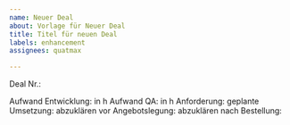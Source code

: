 ```yaml
---
name: Neuer Deal
about: Vorlage für Neuer Deal
title: Titel für neuen Deal
labels: enhancement
assignees: quatmax

---
```


Deal Nr.: 

Aufwand Entwicklung: in h
Aufwand QA: in h
Anforderung: 
geplante Umsetzung: 
abzuklären vor Angebotslegung: 
abzuklären nach Bestellung:
